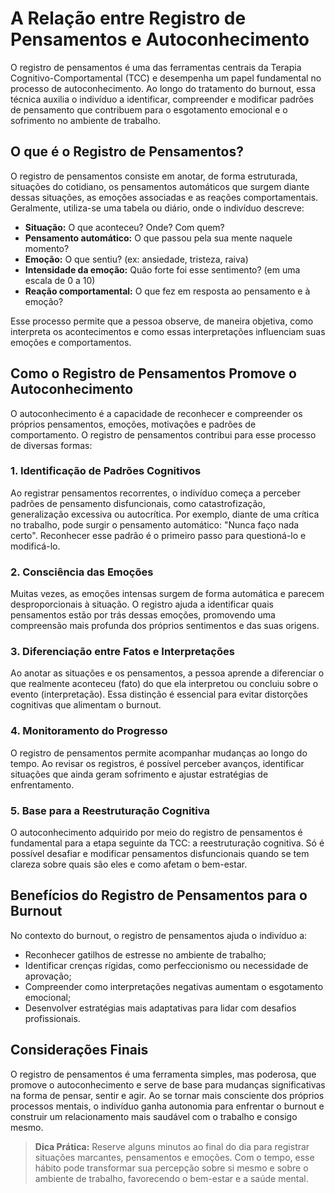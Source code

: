 # A Relação entre Registro de Pensamentos e Autoconhecimento

O registro de pensamentos é uma das ferramentas centrais da Terapia Cognitivo-Comportamental (TCC) e desempenha um papel fundamental no processo de autoconhecimento. Ao longo do tratamento do burnout, essa técnica auxilia o indivíduo a identificar, compreender e modificar padrões de pensamento que contribuem para o esgotamento emocional e o sofrimento no ambiente de trabalho.

## O que é o Registro de Pensamentos?

O registro de pensamentos consiste em anotar, de forma estruturada, situações do cotidiano, os pensamentos automáticos que surgem diante dessas situações, as emoções associadas e as reações comportamentais. Geralmente, utiliza-se uma tabela ou diário, onde o indivíduo descreve:

- **Situação:** O que aconteceu? Onde? Com quem?
- **Pensamento automático:** O que passou pela sua mente naquele momento?
- **Emoção:** O que sentiu? (ex: ansiedade, tristeza, raiva)
- **Intensidade da emoção:** Quão forte foi esse sentimento? (em uma escala de 0 a 10)
- **Reação comportamental:** O que fez em resposta ao pensamento e à emoção?

Esse processo permite que a pessoa observe, de maneira objetiva, como interpreta os acontecimentos e como essas interpretações influenciam suas emoções e comportamentos.

## Como o Registro de Pensamentos Promove o Autoconhecimento

O autoconhecimento é a capacidade de reconhecer e compreender os próprios pensamentos, emoções, motivações e padrões de comportamento. O registro de pensamentos contribui para esse processo de diversas formas:

### 1. **Identificação de Padrões Cognitivos**

Ao registrar pensamentos recorrentes, o indivíduo começa a perceber padrões de pensamento disfuncionais, como catastrofização, generalização excessiva ou autocrítica. Por exemplo, diante de uma crítica no trabalho, pode surgir o pensamento automático: "Nunca faço nada certo". Reconhecer esse padrão é o primeiro passo para questioná-lo e modificá-lo.

### 2. **Consciência das Emoções**

Muitas vezes, as emoções intensas surgem de forma automática e parecem desproporcionais à situação. O registro ajuda a identificar quais pensamentos estão por trás dessas emoções, promovendo uma compreensão mais profunda dos próprios sentimentos e das suas origens.

### 3. **Diferenciação entre Fatos e Interpretações**

Ao anotar as situações e os pensamentos, a pessoa aprende a diferenciar o que realmente aconteceu (fato) do que ela interpretou ou concluiu sobre o evento (interpretação). Essa distinção é essencial para evitar distorções cognitivas que alimentam o burnout.

### 4. **Monitoramento do Progresso**

O registro de pensamentos permite acompanhar mudanças ao longo do tempo. Ao revisar os registros, é possível perceber avanços, identificar situações que ainda geram sofrimento e ajustar estratégias de enfrentamento.

### 5. **Base para a Reestruturação Cognitiva**

O autoconhecimento adquirido por meio do registro de pensamentos é fundamental para a etapa seguinte da TCC: a reestruturação cognitiva. Só é possível desafiar e modificar pensamentos disfuncionais quando se tem clareza sobre quais são eles e como afetam o bem-estar.

## Benefícios do Registro de Pensamentos para o Burnout

No contexto do burnout, o registro de pensamentos ajuda o indivíduo a:

- Reconhecer gatilhos de estresse no ambiente de trabalho;
- Identificar crenças rígidas, como perfeccionismo ou necessidade de aprovação;
- Compreender como interpretações negativas aumentam o esgotamento emocional;
- Desenvolver estratégias mais adaptativas para lidar com desafios profissionais.

## Considerações Finais

O registro de pensamentos é uma ferramenta simples, mas poderosa, que promove o autoconhecimento e serve de base para mudanças significativas na forma de pensar, sentir e agir. Ao se tornar mais consciente dos próprios processos mentais, o indivíduo ganha autonomia para enfrentar o burnout e construir um relacionamento mais saudável com o trabalho e consigo mesmo.

> **Dica Prática:** Reserve alguns minutos ao final do dia para registrar situações marcantes, pensamentos e emoções. Com o tempo, esse hábito pode transformar sua percepção sobre si mesmo e sobre o ambiente de trabalho, favorecendo o bem-estar e a saúde mental.